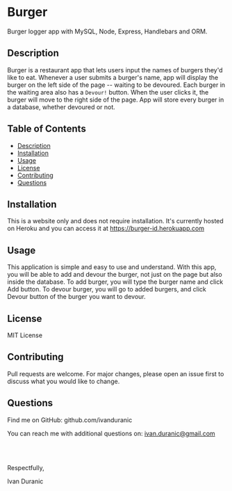 # Burger

Burger logger app with MySQL, Node, Express, Handlebars and ORM.

## Description

Burger is a restaurant app that lets users input the names of burgers they'd like to eat. Whenever a user submits a burger's name, app will display the burger on the left side of the page -- waiting to be devoured. Each burger in the waiting area also has a `Devour!` button. When the user clicks it, the burger will move to the right side of the page. App will store every burger in a database, whether devoured or not.

## Table of Contents

- [Description](#description)
- [Installation](#installation)
- [Usage](#usage)
- [License](#license)
- [Contributing](#contributing)
- [Questions](#questions)

## Installation

This is a website only and does not require installation. It's currently hosted on Heroku and you can access it at https://burger-id.herokuapp.com

## Usage

This application is simple and easy to use and understand. With this app, you will be able to add and devour the burger, not just on the page but also inside the database. To add burger, you will type the burger name and click Add button. To devour burger, you will go to added burgers, and click Devour button of the burger you want to devour.

## License

MIT License

## Contributing

Pull requests are welcome. For major changes, please open an issue first to discuss what you would like to change.

## Questions

Find me on GitHub: github.com/ivanduranic

You can reach me with additional questions on: ivan.duranic@gmail.com

<br><br>

Respectfully,

Ivan Duranic
